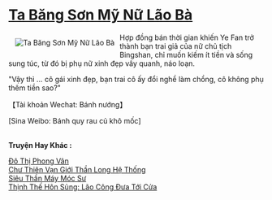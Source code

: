 <a href="https://truyenwiki.net/ta-bang-son-my-nu-lao-ba.35635/" title="Ta Băng Sơn Mỹ Nữ Lão Bà"><h1>Ta Băng Sơn Mỹ Nữ Lão Bà</h1></a><div style="display:table"><img align="right" style="float: left; padding: 10px;" src="https://truyenwiki.net/a/img/str/src/35635.jpg" alt="Ta Băng Sơn Mỹ Nữ Lão Bà">Hợp đồng bán thời gian khiến Ye Fan trở thành bạn trai giả của nữ chủ tịch Bingshan, chỉ muốn kiếm ít tiền và sống sung túc, từ đó bị phụ nữ xinh đẹp vây quanh, náo loạn.<p></p> "Vậy thì ... cô gái xinh đẹp, bạn trai cô ấy đổi nghề làm chồng, cô không phụ thêm tiền sao?"<p></p> 【Tài khoản Wechat: Bánh nướng】<p></p> [Sina Weibo: Bánh quy rau củ khô mốc]</div><p><br><b>Truyện Hay Khác :</b></p><a href="https://truyenwiki.net/do-thi-phong-van.36469/" alt="Đô Thị Phong Vân">Đô Thị Phong Vân</a><br/><a href="https://sangtacviet.wordpress.com/2020/10/22/chu-thien-van-gioi-than-long-he-thong/" alt="Chư Thiên Vạn Giới Thần Long Hệ Thống">Chư Thiên Vạn Giới Thần Long Hệ Thống</a><br/><a href="https://sangtacviet.wordpress.com/2020/10/22/sieu-than-may-moc-su/" alt="Siêu Thần Máy Móc Sư">Siêu Thần Máy Móc Sư</a><br/><a href="https://sangtacviet.wordpress.com/2020/10/22/thinh-the-hon-sung-lao-cong-dua-toi-cua/" alt="Thịnh Thế Hôn Sủng: Lão Công Đưa Tới Cửa">Thịnh Thế Hôn Sủng: Lão Công Đưa Tới Cửa</a><br/>